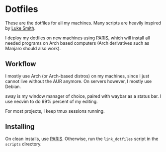 # Dotfiles

These are the dotfiles for all my machines.
Many scripts are heavily inspired by [Luke Smith](https://lukesmith.xyz).

I deploy my dotfiles on new machines using [PARIS](https://github.com/riesinger/paris), which will
install all needed programs on Arch based computers (Arch derivatives such as Manjaro should also
work).

## Workflow

I mostly use Arch (or Arch-based distros) on my machines, since I just cannot live without the AUR
anymore. On servers however, I mostly use Debian.

sway is my window manager of choice, paired with waybar as a status bar.
I use neovim to do 99% percent of my editing.

For most projects, I keep tmux sessions running.

## Installing

On clean installs, use [PARIS](https://github.com/riesinger/paris). Otherwise, run the
`link_dotfiles` script in the `scripts` directory.

